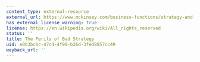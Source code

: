 ```yaml
---
content_type: external-resource
external_url: https://www.mckinsey.com/business-functions/strategy-and-corporate-finance/our-insights/the-perils-of-bad-strategy
has_external_license_warning: true
license: https://en.wikipedia.org/wiki/All_rights_reserved
status: ''
title: The Perils of Bad Strategy
uid: e0b3bcbc-47c4-4f99-b36d-3fed8857cc49
wayback_url: ''
---
```

